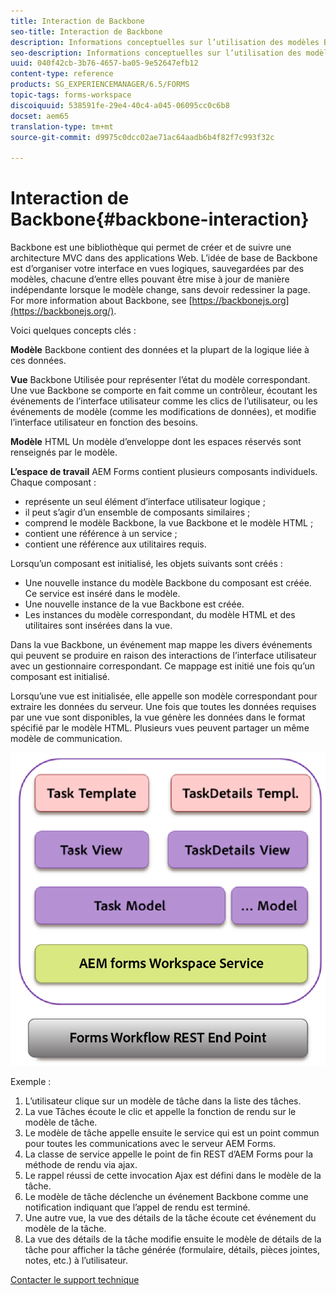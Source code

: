 ```yaml
---
title: Interaction de Backbone
seo-title: Interaction de Backbone
description: Informations conceptuelles sur l’utilisation des modèles Backbone JavaScript dans l’espace de travail AEM Forms.
seo-description: Informations conceptuelles sur l’utilisation des modèles Backbone JavaScript dans l’espace de travail AEM Forms.
uuid: 040f42cb-3b76-4657-ba05-9e52647efb12
content-type: reference
products: SG_EXPERIENCEMANAGER/6.5/FORMS
topic-tags: forms-workspace
discoiquuid: 538591fe-29e4-40c4-a045-06095cc0c6b8
docset: aem65
translation-type: tm+mt
source-git-commit: d9975c0dcc02ae71ac64aadb6b4f82f7c993f32c

---
```



# Interaction de Backbone{#backbone-interaction}

Backbone est une bibliothèque qui permet de créer et de suivre une architecture MVC dans des applications Web. L’idée de base de Backbone est d’organiser votre interface en vues logiques, sauvegardées par des modèles, chacune d’entre elles pouvant être mise à jour de manière indépendante lorsque le modèle change, sans devoir redessiner la page. For more information about Backbone, see [https://backbonejs.org](https://backbonejs.org/).

Voici quelques concepts clés :

**Modèle** Backbone contient des données et la plupart de la logique liée à ces données.

**Vue** Backbone Utilisée pour représenter l’état du modèle correspondant. Une vue Backbone se comporte en fait comme un contrôleur, écoutant les événements de l’interface utilisateur comme les clics de l’utilisateur, ou les événements de modèle (comme les modifications de données), et modifie l’interface utilisateur en fonction des besoins.

**Modèle** HTML Un modèle d’enveloppe dont les espaces réservés sont renseignés par le modèle.

**L’espace de travail** AEM Forms contient plusieurs composants individuels. Chaque composant :

* représente un seul élément d’interface utilisateur logique ;
* il peut s’agir d’un ensemble de composants similaires ;
* comprend le modèle Backbone, la vue Backbone et le modèle HTML ;
* contient une référence à un service ;
* contient une référence aux utilitaires requis.

Lorsqu’un composant est initialisé, les objets suivants sont créés :

* Une nouvelle instance du modèle Backbone du composant est créée. Ce service est inséré dans le modèle.
* Une nouvelle instance de la vue Backbone est créée.
* Les instances du modèle correspondant, du modèle HTML et des utilitaires sont insérées dans la vue.

Dans la vue Backbone, un événement map mappe les divers événements qui peuvent se produire en raison des interactions de l’interface utilisateur avec un gestionnaire correspondant. Ce mappage est initié une fois qu’un composant est initialisé.

Lorsqu’une vue est initialisée, elle appelle son modèle correspondant pour extraire les données du serveur. Une fois que toutes les données requises par une vue sont disponibles, la vue génère les données dans le format spécifié par le modèle HTML. Plusieurs vues peuvent partager un même modèle de communication.

![](do-not-localize/aem_forms_workflow.png)

Exemple :

1. L’utilisateur clique sur un modèle de tâche dans la liste des tâches.
1. La vue Tâches écoute le clic et appelle la fonction de rendu sur le modèle de tâche.
1. Le modèle de tâche appelle ensuite le service qui est un point commun pour toutes les communications avec le serveur AEM Forms.
1. La classe de service appelle le point de fin REST d’AEM Forms pour la méthode de rendu via ajax.
1. Le rappel réussi de cette invocation Ajax est défini dans le modèle de la tâche.
1. Le modèle de tâche déclenche un événement Backbone comme une notification indiquant que l’appel de rendu est terminé.
1. Une autre vue, la vue des détails de la tâche écoute cet événement du modèle de la tâche.
1. La vue des détails de la tâche modifie ensuite le modèle de détails de la tâche pour afficher la tâche générée (formulaire, détails, pièces jointes, notes, etc.) à l’utilisateur.

[Contacter le support technique](https://www.adobe.com/account/sign-in.supportportal.html)
